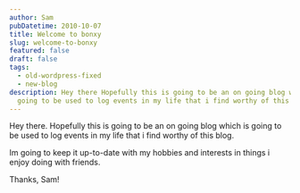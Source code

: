 ```yaml
---
author: Sam
pubDatetime: 2010-10-07
title: Welcome to bonxy
slug: welcome-to-bonxy
featured: false
draft: false
tags:
  - old-wordpress-fixed
  - new-blog
description: Hey there Hopefully this is going to be an on going blog which is
  going to be used to log events in my life that i find worthy of this blog
---
```

Hey there. Hopefully this is going to be an on going blog which is going to be used to log events in my life that i find worthy of this blog.

Im going to keep it up-to-date with my hobbies and interests in things i enjoy doing with friends.

Thanks, Sam!